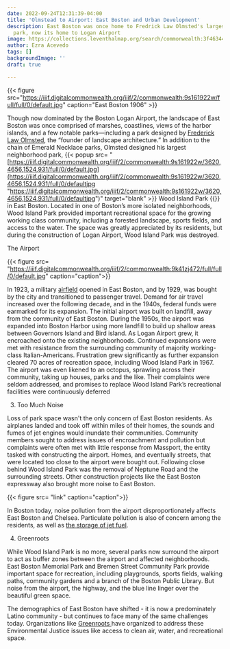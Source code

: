 ```yaml
---
date: 2022-09-24T12:31:39-04:00
title: 'Olmstead to Airport: East Boston and Urban Development'
description: East Boston was once home to Fredrick Law Olmsted's largest neighborhood
  park, now its home to Logan Airport
image: https://collections.leventhalmap.org/search/commonwealth:3f4634491
author: Ezra Acevedo
tags: []
backgroundImage: ''
draft: true

---
```

{{< figure src="https://iiif.digitalcommonwealth.org/iiif/2/commonwealth:9s161922w/full/full/0/default.jpg" caption="East Boston 1906" >}}

Though now dominated by the Boston Logan Airport, the landscape of East Boston was once comprised of marshes, coastlines, views of the harbor islands, and a few notable parks—including a park designed by [Frederick Law Olmsted](https://olmsted200.org/frederick-law-olmsted/), the “founder of landscape architecture.” In addition to the chain of Emerald Necklace parks, Olmsted designed his largest neighborhood park, {{< popup src= "[https://iiif.digitalcommonwealth.org/iiif/2/commonwealth:9s161922w/3620,4656,1524,931/full/0/default.jpg](https://iiif.digitalcommonwealth.org/iiif/2/commonwealth:9s161922w/3620,4656,1524,931/full/0/defaultjpg "https://iiif.digitalcommonwealth.org/iiif/2/commonwealth:9s161922w/3620,4656,1524,931/full/0/defaultjpg")" target="blank" >}} Wood Island Park {{</popup>}} in East Boston. Located in one of Boston’s more isolated neighborhoods, Wood Island Park provided important recreational space for the growing working class community, including a forested landscape, sports fields, and access to the water. The space was greatly appreciated by its residents, but during the construction of Logan Airport, Wood Island Park was destroyed. 

The Airport

{{< figure src= "https://iiif.digitalcommonwealth.org/iiif/2/commonwealth:9k41zj472/full/full/0/default.jpg" caption="caption">}}

In 1923, a military [airfield](https://www.bostonmagazine.com/travel/2018/11/06/logan-airport-east-boston/) opened in East Boston, and by 1929, was bought by the city and transitioned to passenger travel. Demand for air travel increased over the following decade, and in the 1940s, federal funds were earmarked for its expansion. The initial airport was built on landfill, away from the community of East Boston. During the 1950s, the airport was expanded into Boston Harbor using more landfill to build up shallow areas between Governors Island and Bird island. As Logan Airport grew, it encroached onto the existing neighborhoods. Continued expansions were met with resistance from the surrounding community of majority working-class Italian-Americans. Frustration grew significantly as further expansion cleared 70 acres of recreation space, including Wood Island Park in 1967. The airport was even likened to an octopus, sprawling across their community, taking up houses, parks and the like. Their complaints were seldom addressed, and promises to replace Wood Island Park’s recreational facilities were continuously deferred

3. Too Much Noise

Loss of park space wasn't the only concern of East Boston residents. As airplanes landed and took off within miles of their homes, the sounds and fumes of jet engines would inundate their communities. Community members sought to address issues of encroachment and pollution but complaints were often met with little response from Massport, the entity tasked with constructing the airport. Homes, and eventually streets, that were located too close to the airport were bought out. Following close behind Wood Island Park was the removal of Neptune Road and the surrounding streets. Other construction projects like the East Boston expressway also brought more noise to East Boston. 

{{< figure src= "link" caption="caption">}}

In Boston today, noise pollution from the airport disproportionately affects East Boston and Chelsea. Particulate pollution is also of concern among the residents, as well as [the storage of jet fuel](). 

4. Greenroots

While Wood Island Park is no more, several parks now surround the airport to act as buffer zones between the airport and affected neighborhoods. East Boston Memorial Park and Bremen Street Community Park provide important space for recreation, including playgrounds, sports fields, walking paths, community gardens and a branch of the Boston Public Library. But noise from the airport, the highway, and the blue line linger over the beautiful green space. 

The demographics of East Boston have shifted - it is now a predominately Latino community - but continues to face many of the same challenges today. Organizations like [Greenroots ](http://www.greenrootschelsea.org/news/2019/11/4/east-boston-and-power-an-environmental-justice-community-in-transition)have organized to address these Environmental Justice issues like access to clean air, water, and recreational space.